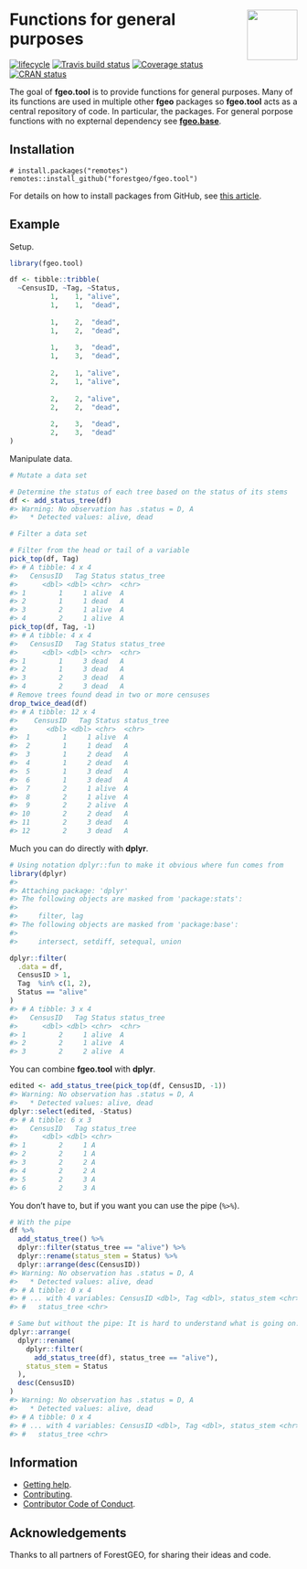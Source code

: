 
<!-- README.md is generated from README.Rmd. Please edit that file -->

# <img src="https://i.imgur.com/m8FNhQR.png" align="right" height=88 /> Functions for general purposes

[![lifecycle](https://img.shields.io/badge/lifecycle-experimental-orange.svg)](https://www.tidyverse.org/lifecycle/#experimental)
[![Travis build
status](https://travis-ci.org/forestgeo/fgeo.tool.svg?branch=master)](https://travis-ci.org/forestgeo/fgeo.tool)
[![Coverage
status](https://coveralls.io/repos/github/forestgeo/fgeo.tool/badge.svg)](https://coveralls.io/r/forestgeo/fgeo.tool?branch=master)
[![CRAN
status](https://www.r-pkg.org/badges/version/fgeo.tool)](https://cran.r-project.org/package=fgeo.tool)

The goal of **fgeo.tool** is to provide functions for general purposes.
Many of its functions are used in multiple other **fgeo** packages so
**fgeo.tool** acts as a central repository of code. In particular, the
packages. For general porpose functions with no expternal dependency see
[**fgeo.base**](https://forestgeo.github.io/fgeo.base/).

## Installation

    # install.packages("remotes")
    remotes::install_github("forestgeo/fgeo.tool")

For details on how to install packages from GitHub, see [this
article](https://goo.gl/dQKEeg).

## Example

Setup.

``` r
library(fgeo.tool)

df <- tibble::tribble(
  ~CensusID, ~Tag, ~Status,
          1,    1, "alive",
          1,    1,  "dead",
                           
          1,    2,  "dead",
          1,    2,  "dead",
                           
          1,    3,  "dead",
          1,    3,  "dead",
                           
          2,    1, "alive",
          2,    1, "alive",
                           
          2,    2, "alive",
          2,    2,  "dead",
                           
          2,    3,  "dead",
          2,    3,  "dead"
)
```

Manipulate data.

``` r
# Mutate a data set

# Determine the status of each tree based on the status of its stems
df <- add_status_tree(df)
#> Warning: No observation has .status = D, A
#>   * Detected values: alive, dead

# Filter a data set

# Filter from the head or tail of a variable
pick_top(df, Tag)
#> # A tibble: 4 x 4
#>   CensusID   Tag Status status_tree
#>      <dbl> <dbl> <chr>  <chr>      
#> 1        1     1 alive  A          
#> 2        1     1 dead   A          
#> 3        2     1 alive  A          
#> 4        2     1 alive  A
pick_top(df, Tag, -1)
#> # A tibble: 4 x 4
#>   CensusID   Tag Status status_tree
#>      <dbl> <dbl> <chr>  <chr>      
#> 1        1     3 dead   A          
#> 2        1     3 dead   A          
#> 3        2     3 dead   A          
#> 4        2     3 dead   A
# Remove trees found dead in two or more censuses
drop_twice_dead(df)
#> # A tibble: 12 x 4
#>    CensusID   Tag Status status_tree
#>       <dbl> <dbl> <chr>  <chr>      
#>  1        1     1 alive  A          
#>  2        1     1 dead   A          
#>  3        1     2 dead   A          
#>  4        1     2 dead   A          
#>  5        1     3 dead   A          
#>  6        1     3 dead   A          
#>  7        2     1 alive  A          
#>  8        2     1 alive  A          
#>  9        2     2 alive  A          
#> 10        2     2 dead   A          
#> 11        2     3 dead   A          
#> 12        2     3 dead   A
```

Much you can do directly with **dplyr**.

``` r
# Using notation dplyr::fun to make it obvious where fun comes from
library(dplyr)
#> 
#> Attaching package: 'dplyr'
#> The following objects are masked from 'package:stats':
#> 
#>     filter, lag
#> The following objects are masked from 'package:base':
#> 
#>     intersect, setdiff, setequal, union

dplyr::filter(
  .data = df,
  CensusID > 1,
  Tag  %in% c(1, 2),
  Status == "alive"
)
#> # A tibble: 3 x 4
#>   CensusID   Tag Status status_tree
#>      <dbl> <dbl> <chr>  <chr>      
#> 1        2     1 alive  A          
#> 2        2     1 alive  A          
#> 3        2     2 alive  A
```

You can combine **fgeo.tool** with **dplyr**.

``` r
edited <- add_status_tree(pick_top(df, CensusID, -1))
#> Warning: No observation has .status = D, A
#>   * Detected values: alive, dead
dplyr::select(edited, -Status)
#> # A tibble: 6 x 3
#>   CensusID   Tag status_tree
#>      <dbl> <dbl> <chr>      
#> 1        2     1 A          
#> 2        2     1 A          
#> 3        2     2 A          
#> 4        2     2 A          
#> 5        2     3 A          
#> 6        2     3 A
```

You don’t have to, but if you want you can use the pipe (`%>%`).

``` r
# With the pipe
df %>% 
  add_status_tree() %>%
  dplyr::filter(status_tree == "alive") %>%
  dplyr::rename(status_stem = Status) %>%
  dplyr::arrange(desc(CensusID))
#> Warning: No observation has .status = D, A
#>   * Detected values: alive, dead
#> # A tibble: 0 x 4
#> # ... with 4 variables: CensusID <dbl>, Tag <dbl>, status_stem <chr>,
#> #   status_tree <chr>

# Same but without the pipe: It is hard to understand what is going on.
dplyr::arrange(
  dplyr::rename(
    dplyr::filter(
      add_status_tree(df), status_tree == "alive"), 
    status_stem = Status
  ), 
  desc(CensusID)
)
#> Warning: No observation has .status = D, A
#>   * Detected values: alive, dead
#> # A tibble: 0 x 4
#> # ... with 4 variables: CensusID <dbl>, Tag <dbl>, status_stem <chr>,
#> #   status_tree <chr>
```

## Information

  - [Getting help](SUPPORT.md).
  - [Contributing](CONTRIBUTING.md).
  - [Contributor Code of Conduct](CODE_OF_CONDUCT.md).

## Acknowledgements

Thanks to all partners of ForestGEO, for sharing their ideas and code.
